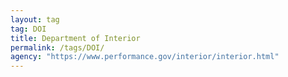 ```yaml
---
layout: tag
tag: DOI
title: Department of Interior
permalink: /tags/DOI/
agency: "https://www.performance.gov/interior/interior.html"
---
```

